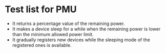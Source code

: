 Test list for PMU
=================

- It returns a percentage value of the remaining power.
- It makes a device sleep for a while when the remaining power is lower than 
  the minimum allowed power limit.
- It gradually registers new devices while the sleeping mode of the registered
  ones is available.